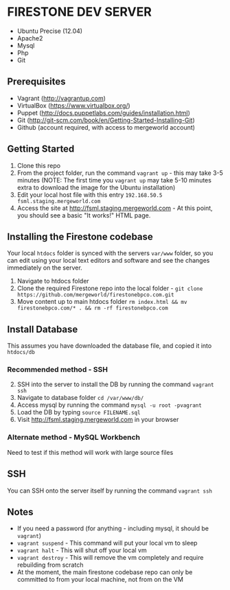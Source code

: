 # FIRESTONE DEV SERVER
+ Ubuntu Precise (12.04)
+ Apache2
+ Mysql
+ Php
+ Git

## Prerequisites
+ Vagrant (http://vagrantup.com)
+ VirtualBox (https://www.virtualbox.org/)
+ Puppet (http://docs.puppetlabs.com/guides/installation.html)
+ Git (http://git-scm.com/book/en/Getting-Started-Installing-Git)
+ Github (account required, with access to mergeworld account)

## Getting Started

1. Clone this repo
3. From the project folder, run the command `vagrant up` - this may take 3-5 minutes (NOTE: The first time you `vagrant up` may take 5-10 minutes extra to download the image for the Ubuntu installation)
4. Edit your local host file with this entry `192.168.50.5 fsml.staging.mergeworld.com` 
5. Access the site at http://fsml.staging.mergeworld.com - At this point, you should see a basic "It works!" HTML page.

## Installing the Firestone codebase

Your local `htdocs` folder is synced with the servers `var/www` folder, so you can edit using your local text editors and software and see the changes immediately on the server.

1. Navigate to htdocs folder 
2. Clone the required Firestone repo into the local folder - `git clone https://github.com/mergeworld/firestonebpco.com.git`
2. Move content up to main htdocs folder `rm index.html && mv firestonebpco.com/* . && rm -rf firestonebpco.com`

## Install Database 
This assumes you have downloaded the database file, and copied it into `htdocs/db`

### Recommended method - SSH
2. SSH into the server to install the DB by running the command `vagrant ssh`
3. Navigate to database folder `cd /var/www/db/`
4. Access mysql by running the command `mysql -u root -pvagrant`
5. Load the DB by typing `source FILENAME.sql`
6. Visit http://fsml.staging.mergeworld.com in your browser

### Alternate method - MySQL Workbench
Need to test if this method will work with large source files

## SSH

You can SSH onto the server itself by running the command `vagrant ssh`

## Notes

* If you need a password (for anything - including mysql, it should be `vagrant`)
* `vagrant suspend` - This command will put your local vm to sleep
* `vagrant halt` - This will shut off your local vm
* `vagrant destroy` - This will remove the vm completely and require rebuilding from scratch
* At the moment, the main firestone codebase repo can only be committed to from your local machine, not from on the VM



